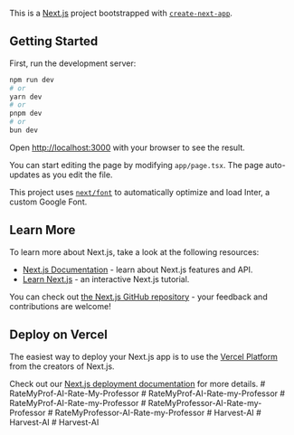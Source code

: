 This is a [Next.js](https://nextjs.org/) project bootstrapped with [`create-next-app`](https://github.com/vercel/next.js/tree/canary/packages/create-next-app).

## Getting Started

First, run the development server:

```bash
npm run dev
# or
yarn dev
# or
pnpm dev
# or
bun dev
```

Open [http://localhost:3000](http://localhost:3000) with your browser to see the result.

You can start editing the page by modifying `app/page.tsx`. The page auto-updates as you edit the file.

This project uses [`next/font`](https://nextjs.org/docs/basic-features/font-optimization) to automatically optimize and load Inter, a custom Google Font.

## Learn More

To learn more about Next.js, take a look at the following resources:

- [Next.js Documentation](https://nextjs.org/docs) - learn about Next.js features and API.
- [Learn Next.js](https://nextjs.org/learn) - an interactive Next.js tutorial.

You can check out [the Next.js GitHub repository](https://github.com/vercel/next.js/) - your feedback and contributions are welcome!

## Deploy on Vercel

The easiest way to deploy your Next.js app is to use the [Vercel Platform](https://vercel.com/new?utm_medium=default-template&filter=next.js&utm_source=create-next-app&utm_campaign=create-next-app-readme) from the creators of Next.js.

Check out our [Next.js deployment documentation](https://nextjs.org/docs/deployment) for more details.
#   R a t e M y P r o f - A I - R a t e - M y - P r o f e s s o r  
 #   R a t e M y P r o f - A I - R a t e - m y - P r o f e s s o r  
 #   R a t e M y P r o f - A I - R a t e - m y - P r o f e s s o r  
 #   R a t e M y P r o f e s s o r - A I - R a t e - m y - P r o f e s s o r  
 #   R a t e M y P r o f e s s o r - A I - R a t e - m y - P r o f e s s o r  
 #   H a r v e s t - A I  
 #   H a r v e s t - A I  
 #   H a r v e s t - A I  
 